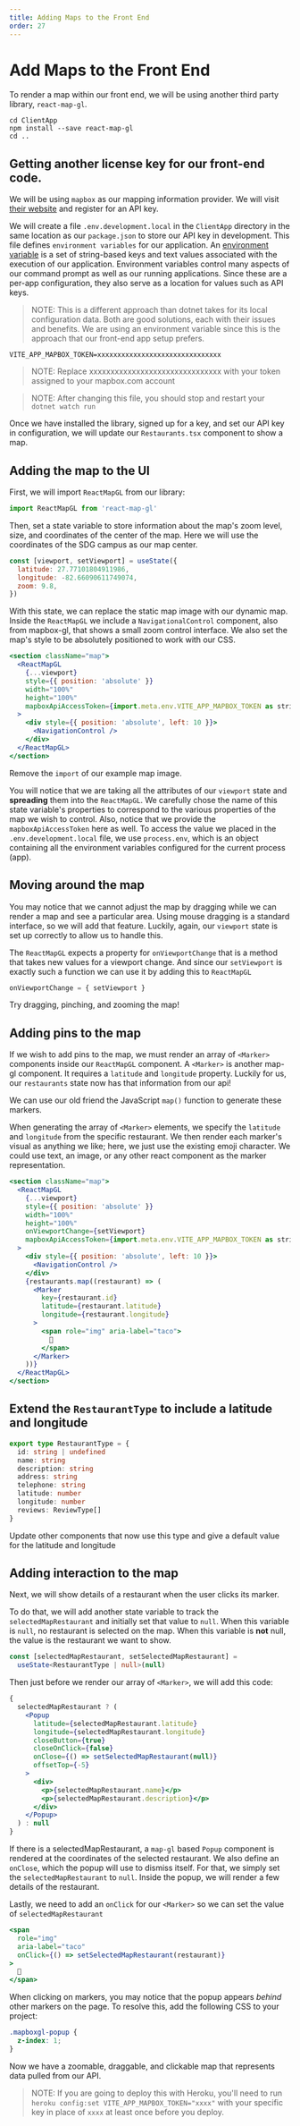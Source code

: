 ```yaml
---
title: Adding Maps to the Front End
order: 27
---
```


# Add Maps to the Front End

To render a map within our front end, we will be using another third party
library, `react-map-gl`.

```shell
cd ClientApp
npm install --save react-map-gl
cd ..
```

## Getting another license key for our front-end code.

We will be using `mapbox` as our mapping information provider. We will visit
[their website](https://www.mapbox.com/) and register for an API key.

We will create a file `.env.development.local` in the `ClientApp` directory in
the same location as our `package.json` to store our API key in development.
This file defines `environment variables` for our application. An
[environment variable](https://en.wikipedia.org/wiki/Environment_variable) is a
set of string-based keys and text values associated with the execution of our
application. Environment variables control many aspects of our command prompt as
well as our running applications. Since these are a per-app configuration, they
also serve as a location for values such as API keys.

> NOTE: This is a different approach than dotnet takes for its local
> configuration data. Both are good solutions, each with their issues and
> benefits. We are using an environment variable since this is the approach that
> our front-end app setup prefers.

```text
VITE_APP_MAPBOX_TOKEN=xxxxxxxxxxxxxxxxxxxxxxxxxxxxxxx
```

> NOTE: Replace xxxxxxxxxxxxxxxxxxxxxxxxxxxxxxx with your token assigned to your
> mapbox.com account

> NOTE: After changing this file, you should stop and restart your
> `dotnet watch run`

Once we have installed the library, signed up for a key, and set our API key in
configuration, we will update our `Restaurants.tsx` component to show a map.

## Adding the map to the UI

First, we will import `ReactMapGL` from our library:

```javascript
import ReactMapGL from 'react-map-gl'
```

Then, set a state variable to store information about the map's zoom level,
size, and coordinates of the center of the map. Here we will use the coordinates
of the SDG campus as our map center.

```javascript
const [viewport, setViewport] = useState({
  latitude: 27.77101804911986,
  longitude: -82.66090611749074,
  zoom: 9.8,
})
```

With this state, we can replace the static map image with our dynamic map.
Inside the `ReactMapGL` we include a `NavigationalControl` component, also from
mapbox-gl, that shows a small zoom control interface. We also set the map's
style to be absolutely positioned to work with our CSS.

```jsx
<section className="map">
  <ReactMapGL
    {...viewport}
    style={{ position: 'absolute' }}
    width="100%"
    height="100%"
    mapboxApiAccessToken={import.meta.env.VITE_APP_MAPBOX_TOKEN as string}
  >
    <div style={{ position: 'absolute', left: 10 }}>
      <NavigationControl />
    </div>
  </ReactMapGL>
</section>
```

Remove the `import` of our example map image.

You will notice that we are taking all the attributes of our `viewport` state
and **spreading** them into the `ReactMapGL`. We carefully chose the name of
this state variable's properties to correspond to the various properties of the
map we wish to control. Also, notice that we provide the `mapboxApiAccessToken`
here as well. To access the value we placed in the `.env.development.local`
file, we use `process.env`, which is an object containing all the environment
variables configured for the current process (app).

## Moving around the map

You may notice that we cannot adjust the map by dragging while we can render a
map and see a particular area. Using mouse dragging is a standard interface, so
we will add that feature. Luckily, again, our `viewport` state is set up
correctly to allow us to handle this.

The `ReactMapGL` expects a property for `onViewportChange` that is a method that
takes new values for a viewport change. And since our `setViewport` is exactly
such a function we can use it by adding this to `ReactMapGL`

```jsx
onViewportChange = { setViewport }
```

Try dragging, pinching, and zooming the map!

## Adding pins to the map

If we wish to add pins to the map, we must render an array of `<Marker>`
components inside our `ReactMapGL` component. A `<Marker>` is another map-gl
component. It requires a `latitude` and `longitude` property. Luckily for us,
our `restaurants` state now has that information from our api!

We can use our old friend the JavaScript `map()` function to generate these
markers.

When generating the array of `<Marker>` elements, we specify the `latitude` and
`longitude` from the specific restaurant. We then render each marker's visual as
anything we like; here, we just use the existing emoji character. We could use
text, an image, or any other react component as the marker representation.

```jsx
<section className="map">
  <ReactMapGL
    {...viewport}
    style={{ position: 'absolute' }}
    width="100%"
    height="100%"
    onViewportChange={setViewport}
    mapboxApiAccessToken={import.meta.env.VITE_APP_MAPBOX_TOKEN as string}
  >
    <div style={{ position: 'absolute', left: 10 }}>
      <NavigationControl />
    </div>
    {restaurants.map((restaurant) => (
      <Marker
        key={restaurant.id}
        latitude={restaurant.latitude}
        longitude={restaurant.longitude}
      >
        <span role="img" aria-label="taco">
          🌮
        </span>
      </Marker>
    ))}
  </ReactMapGL>
</section>
```

## Extend the `RestaurantType` to include a latitude and longitude

```typescript
export type RestaurantType = {
  id: string | undefined
  name: string
  description: string
  address: string
  telephone: string
  latitude: number
  longitude: number
  reviews: ReviewType[]
}
```

Update other components that now use this type and give a default value for the
latitude and longitude

## Adding interaction to the map

Next, we will show details of a restaurant when the user clicks its marker.

To do that, we will add another state variable to track the
`selectedMapRestaurant` and initially set that value to `null`. When this
variable is `null`, no restaurant is selected on the map. When this variable is
**not** null, the value is the restaurant we want to show.

```typescript
const [selectedMapRestaurant, setSelectedMapRestaurant] =
  useState<RestaurantType | null>(null)
```

Then just before we render our array of `<Marker>`, we will add this code:

```jsx
{
  selectedMapRestaurant ? (
    <Popup
      latitude={selectedMapRestaurant.latitude}
      longitude={selectedMapRestaurant.longitude}
      closeButton={true}
      closeOnClick={false}
      onClose={() => setSelectedMapRestaurant(null)}
      offsetTop={-5}
    >
      <div>
        <p>{selectedMapRestaurant.name}</p>
        <p>{selectedMapRestaurant.description}</p>
      </div>
    </Popup>
  ) : null
}
```

If there is a selectedMapRestaurant, a `map-gl` based `Popup` component is
rendered at the coordinates of the selected restaurant. We also define an
`onClose`, which the popup will use to dismiss itself. For that, we simply set
the `selectedMapRestaurant` to `null`. Inside the popup, we will render a few
details of the restaurant.

Lastly, we need to add an `onClick` for our `<Marker>` so we can set the value
of `selectedMapRestaurant`

```jsx
<span
  role="img"
  aria-label="taco"
  onClick={() => setSelectedMapRestaurant(restaurant)}
>
  🌮
</span>
```

When clicking on markers, you may notice that the popup appears _behind_ other
markers on the page. To resolve this, add the following CSS to your project:

```css
.mapboxgl-popup {
  z-index: 1;
}
```

Now we have a zoomable, draggable, and clickable map that represents data pulled
from our API.

> NOTE: If you are going to deploy this with Heroku, you'll need to run
> `heroku config:set VITE_APP_MAPBOX_TOKEN="xxxx"` with your specific key in
> place of `xxxx` at least once before you deploy.

<!-- Adds maps to user inteface -->
<GithubCommitViewer repo="suncoast-devs/TacoTuesday" commit="999fc9a23964684316c468b6c9d17519c66ead59" />
